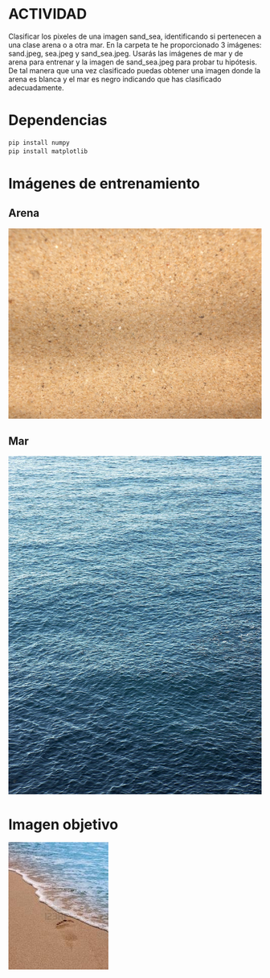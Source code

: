 # ACTIVIDAD

Clasificar los pixeles de una imagen sand_sea, identificando si pertenecen a una clase arena o a otra mar. En la carpeta te he proporcionado 3 imágenes: sand.jpeg, sea.jpeg y sand_sea.jpeg. Usarás las imágenes de mar y de arena para entrenar y la imagen de sand_sea.jpeg para probar tu hipótesis. De tal manera que una vez clasificado puedas obtener una imagen donde la arena es blanca y el mar es negro indicando que has clasificado adecuadamente.


# Dependencias
```bash
pip install numpy  
pip install matplotlib
```

# Imágenes de entrenamiento

## Arena
![alt text](https://github.com/devnull404/VV-TECNM/blob/master/work-01/img/sand.jpg)

## Mar
![alt text](https://github.com/devnull404/VV-TECNM/blob/master/work-01/img/sea.jpg)

# Imagen objetivo
![alt text](https://github.com/devnull404/VV-TECNM/blob/master/work-01/img/sea_sand.jpg)

#